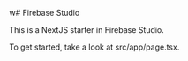 w# Firebase Studio

This is a NextJS starter in Firebase Studio.

To get started, take a look at src/app/page.tsx.
